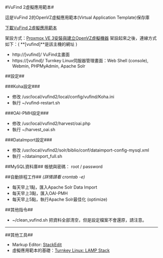 #VuFind 2虛擬應用範本#

這是VuFind 2的OpenVZ虛擬應用範本(Virtual Application Template)保存庫

[下載VuFind 2虛擬應用範本](http://cloud-disk-2013.dlll.nccu.edu.tw/public.php?service=files&t=abc16758e8b8c4c91538830a4016565b)

架設方式：[Proxmox VE 3安裝與建立OpenVZ虛擬機器](http://pulipuli.blogspot.tw/2013/07/proxmox-ve-3openvz.html)
架設起來之後，連線方式如下：( **[vufind]**是該主機的網址 )

- http://[vufind]/
VuFind主畫面
- https://[vufind]/
Turnkey Linux伺服器管理畫面：Web Shell (console), Webmin, PHPMyAdmin, Apache Solr

##設定##

###Koha設定###
- 修改 /usr/local/vufind2/local/config/vufind/Koha.ini
- 執行 ~/vufind-restart.sh

###OAI-PMH設定###
- 修改 /usr/local/vufind2/harvest/oai.php
- 執行 ~/harvest_oai.sh

###DataImport設定###
- 修改 /usr/local/vufind2/solr/biblio/conf/dataimport-config-mysql.xml
- 執行 ~/dataimport_full.sh

##MySQL資料庫##
帳號與密碼：
root / password

##自動排程工作##
*(詳情請看 crontab -e)*

- 每天早上1點，匯入Apache Solr Data Import
- 每天早上3點，匯入OAI-PMH
- 每天早上5點，執行Apache Solr最佳化 (optimize)

##其他指令##
- ~/clean_vufind.sh
把資料全部清空，但是設定檔案不會還原，請注意。

------
##其他工具##
- Markup Editor: [StackEdit](https://stackedit.io/)
- 虛擬應用範本的基礎：[Turnkey Linux: LAMP Stack](http://www.turnkeylinux.org/lampstack)
